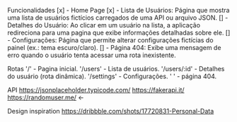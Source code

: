 Funcionalidades
  [x] - Home Page
  [x] - Lista de Usuários: Página que mostra uma lista de usuários fictícios carregados de uma API ou arquivo JSON.
  [] - Detalhes do Usuário: Ao clicar em um usuário na lista, a aplicação redireciona para uma pagina que exibe informações detalhadas sobre ele.
  [] - Configurações: Página que permite alterar configurações fictícias do painel (ex.: tema escuro/claro).
  [] - Página 404: Exibe uma mensagem de erro quando o usuário tenta acessar uma rota inexistente.

Rotas
            '/' - Pagina inicial.
       '/users' - Lista de usuários.
   '/users/:id' - Detalhes do usuário (rota dinâmica).
    '/settings' - Configurações.
            ' ' - página 404.

API
  https://jsonplaceholder.typicode.com/
  https://fakerapi.it/
  https://randomuser.me/ <-

Design inspiration
  https://dribbble.com/shots/17720831-Personal-Data